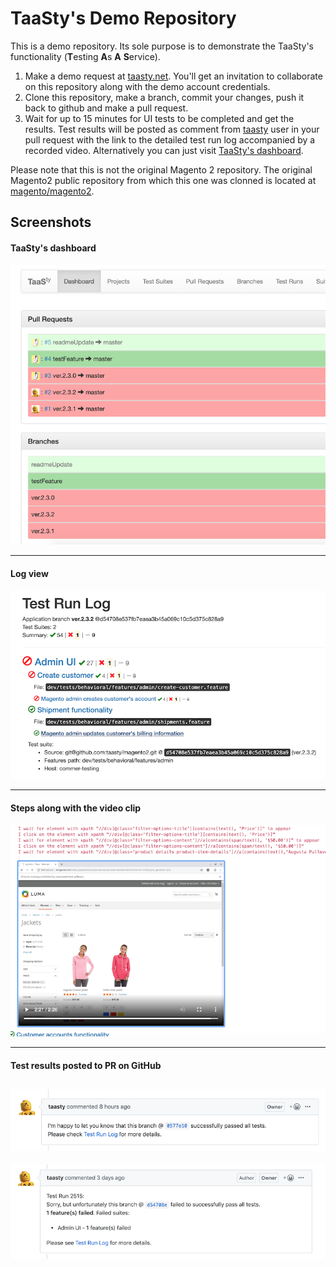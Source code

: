 # TaaSty's Demo Repository

This is a demo repository. Its sole purpose is to demonstrate the TaaSty's
functionality (**T**esting **A**s **A** **S**ervice).

1. Make a demo request at [taasty.net](https://taasty.net/#request-demo). You'll get an
invitation to collaborate on this repository along with the demo account
credentials.
2. Clone this repository, make a branch, commit your changes,
push it back to github and make a pull request.
3. Wait for up to 15 minutes for UI tests to be completed and get the results.
Test results will be posted as comment from [taasty](https://github.com/taasty)
user in your pull request with the link to the detailed test run log
accompanied by a recorded video. Alternatively you can just visit
[TaaSty's dashboard](https://taasty.net/dashboard/).


Please note that this is not the original Magento 2 repository. The original
Magento2 public repository from which this one was clonned is located at
[magento/magento2](https://github.com/magento/magento2).

## Screenshots

#### TaaSty's dashboard
![Dashboard](pub/media/etc/taasty-dashboard.png "Dashboard view")

---
#### Log view
![Log](pub/media/etc/taasty-log.png "Log view")

---
#### Steps along with the video clip
![Log + video](pub/media/etc/taasty-video.png "Log with the video clip")

---
#### Test results posted to PR on GitHub
![Log + video](pub/media/etc/github-comment-pass.png "Log with the video clip")
-
![Log + video](pub/media/etc/github-comment-failure.png "Log with the video clip")
